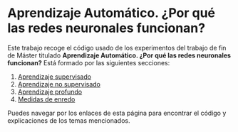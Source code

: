 # Aprendizaje Automático. ¿Por qué las redes neuronales funcionan?

Este trabajo recoge el código usado de los experimentos del trabajo de fin de Máster titulado **Aprendizaje Automático. ¿Por qué las redes neuronales funcionan?** Está formado por las siguientes secciones:

  1. [Aprendizaje supervisado](notebooks/aprendizaje_supervisado)
  2. [Aprendizaje no supervisado](notebooks/aprendizaje_no_supervisado) 
  3. [Aprendizaje profundo](notebooks/aprendizaje_profundo)
  4. [Medidas de enredo](medidas_de_enredo)

Puedes navegar por los enlaces de esta página para encontrar el código y explicaciones de los temas mencionados.
